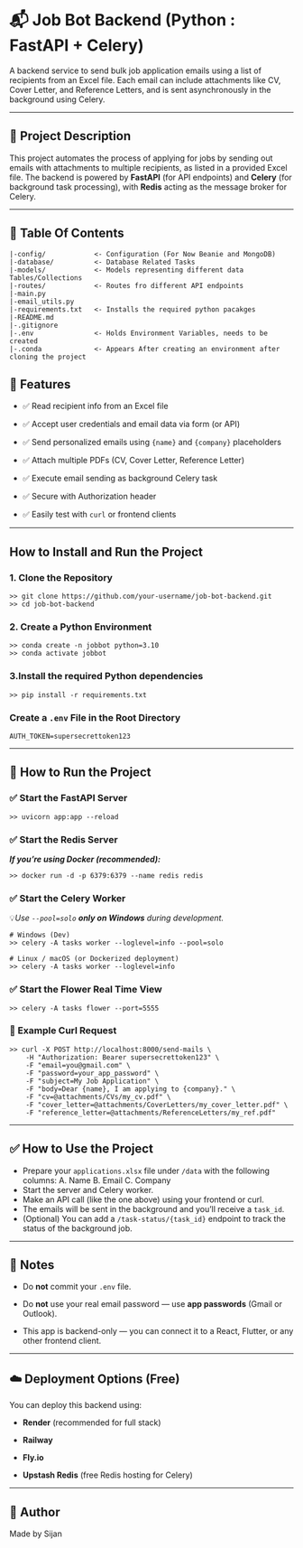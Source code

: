 
# 📬 Job Bot Backend (Python : FastAPI + Celery)

A backend service to send bulk job application emails using a list of recipients from an Excel file. Each email can include attachments like CV, Cover Letter, and Reference Letters, and is sent asynchronously in the background using Celery.

 ---
## 📄 Project Description
This project automates the process of applying for jobs by sending out emails with attachments to multiple recipients, as listed in a provided Excel file. The backend is powered by **FastAPI** (for API endpoints) and **Celery** (for background task processing), with **Redis** acting as the message broker for Celery.

---
## 📁 Table Of Contents

    |-config/            <- Configuration (For Now Beanie and MongoDB)
	|-database/          <- Database Related Tasks
	|-models/			 <- Models representing different data Tables/Collections
	|-routes/            <- Routes fro different API endpoints
    |-main.py
    |-email_utils.py
    |-requirements.txt   <- Installs the required python pacakges
    |-README.md
    |-.gitignore
    |-.env               <- Holds Environment Variables, needs to be created
    |-.conda             <- Appears After creating an environment after cloning the project
## 🚀 Features
- ✅ Read recipient info from an Excel file

- ✅ Accept user credentials and email data via form (or API)

- ✅ Send personalized emails using `{name}` and `{company}` placeholders

- ✅ Attach multiple PDFs (CV, Cover Letter, Reference Letter)

- ✅ Execute email sending as background Celery task

- ✅ Secure with Authorization header

- ✅ Easily test with `curl` or frontend clients

 ---
## How to Install and Run the Project

### 1. Clone the Repository
    >> git clone https://github.com/your-username/job-bot-backend.git
    >> cd job-bot-backend
    
### 2. Create a Python Environment

    >> conda create -n jobbot python=3.10
	>> conda activate jobbot
	
### 3.Install the required Python dependencies

    >> pip install -r requirements.txt

### Create a `.env` File in the Root Directory

    AUTH_TOKEN=supersecrettoken123
 ---
 
## 🧪 How to Run the Project

### ✅ Start the FastAPI Server
	>> uvicorn app:app --reload

### ✅ Start the Redis Server
***If you’re using Docker (recommended):***

    >> docker run -d -p 6379:6379 --name redis redis

### ✅ Start the Celery Worker
💡*Use `--pool=solo` **only on Windows** during development.*

	# Windows (Dev)
	>> celery -A tasks worker --loglevel=info --pool=solo

	# Linux / macOS (or Dockerized deployment)
	>> celery -A tasks worker --loglevel=info

### ✅ Start the Flower Real Time View

	>> celery -A tasks flower --port=5555

### 🧾 Example Curl Request

    >> curl -X POST http://localhost:8000/send-mails \
	    -H "Authorization: Bearer supersecrettoken123" \
	    -F "email=you@gmail.com" \
	    -F "password=your_app_password" \
	    -F "subject=My Job Application" \
	    -F "body=Dear {name}, I am applying to {company}." \
	    -F "cv=@attachments/CVs/my_cv.pdf" \
		-F "cover_letter=@attachments/CoverLetters/my_cover_letter.pdf" \
		-F "reference_letter=@attachments/ReferenceLetters/my_ref.pdf"
---
## ✅ How to Use the Project

 - Prepare your `applications.xlsx` file under `/data` with the following columns:
		A. Name
		B. Email
		C. Company
 - Start the server and Celery worker.
 - Make an API call (like the one above) using your frontend or curl.
 - The emails will be sent in the background and you’ll receive a `task_id`.
 - (Optional) You can add a `/task-status/{task_id}` endpoint to track the status of the background job.
 ----
## 📌 Notes
 - Do **not** commit your `.env` file.
    
- Do **not** use your real email password — use **app passwords** (Gmail or Outlook).
    
- This app is backend-only — you can connect it to a React, Flutter, or any other frontend client.
---
## ☁️ Deployment Options (Free)
You can deploy this backend using:
 - **Render** (recommended for full stack)
    
-   **Railway**
    
-   **Fly.io**
    
-   **Upstash Redis** (free Redis hosting for Celery)
---

## 👤 Author
Made by Sijan
